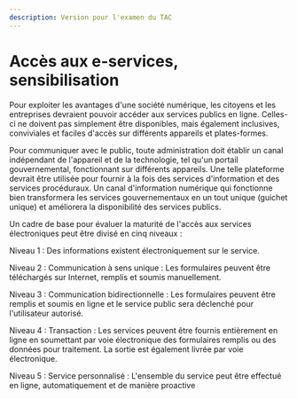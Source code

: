 ```yaml
---
description: Version pour l'examen du TAC
---
```


# Accès aux e-services, sensibilisation

Pour exploiter les avantages d'une société numérique, les citoyens et les entreprises devraient pouvoir accéder aux services publics en ligne. Celles-ci ne doivent pas simplement être disponibles, mais également inclusives, conviviales et faciles d'accès sur différents appareils et plates-formes.

Pour communiquer avec le public, toute administration doit établir un canal indépendant de l'appareil et de la technologie, tel qu'un portail gouvernemental, fonctionnant sur différents appareils. Une telle plateforme devrait être utilisée pour fournir à la fois des services d'information et des services procéduraux. Un canal d'information numérique qui fonctionne bien transformera les services gouvernementaux en un tout unique (guichet unique) et améliorera la disponibilité des services publics.

Un cadre de base pour évaluer la maturité de l'accès aux services électroniques peut être divisé en cinq niveaux :

Niveau 1 : Des informations existent électroniquement sur le service.

Niveau 2 : Communication à sens unique : Les formulaires peuvent être téléchargés sur Internet, remplis et soumis manuellement.

Niveau 3 : Communication bidirectionnelle : Les formulaires peuvent être remplis et soumis en ligne et le service public sera déclenché pour l'utilisateur autorisé.

Niveau 4 : Transaction : Les services peuvent être fournis entièrement en ligne en soumettant par voie électronique des formulaires remplis ou des données pour traitement. La sortie est également livrée par voie électronique.

Niveau 5 : Service personnalisé : L'ensemble du service peut être effectué en ligne, automatiquement et de manière proactive
